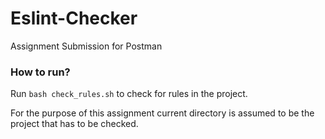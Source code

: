 # Eslint-Checker
Assignment Submission for Postman

### How to run?
Run `bash check_rules.sh` to check for rules in the project. 

For the purpose of this assignment current directory is assumed to
be the project that has to be checked.
